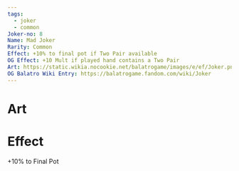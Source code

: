 ```yaml
---
tags:
  - joker
  - common
Joker-no: 8
Name: Mad Joker
Rarity: Common
Effect: +10% to final pot if Two Pair available
OG Effect: +10 Mult if played hand contains a Two Pair
Art: https://static.wikia.nocookie.net/balatrogame/images/e/ef/Joker.png/revision/latest?cb=20230925003651
OG Balatro Wiki Entry: https://balatrogame.fandom.com/wiki/Joker
---
```

# Art
# Effect
+10% to Final Pot